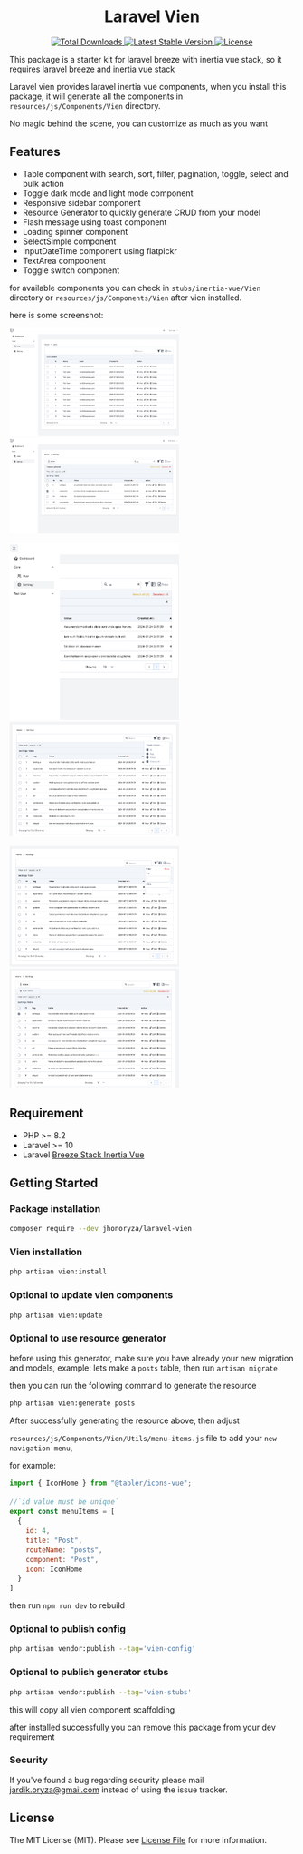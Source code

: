 <h1 align="center">Laravel Vien</h1>
<p align="center">
    <a href="https://packagist.org/packages/jhonoryza/laravel-vien">
        <img src="https://poser.pugx.org/jhonoryza/laravel-vien/d/total.svg" alt="Total Downloads">
    </a>
    <a href="https://packagist.org/packages/jhonoryza/laravel-vien">
        <img src="https://poser.pugx.org/jhonoryza/laravel-vien/v/stable.svg" alt="Latest Stable Version">
    </a>
    <a href="https://packagist.org/packages/jhonoryza/laravel-vien">
        <img src="https://poser.pugx.org/jhonoryza/laravel-vien/license.svg" alt="License">
    </a>
</p>

This package is a starter kit for laravel breeze with inertia vue stack, so it requires laravel [breeze and inertia vue stack](https://laravel.com/docs/11.x/starter-kits#breeze-and-inertia)

Laravel vien provides laravel inertia vue components, when you install this package, it will generate all the components in `resources/js/Components/Vien` directory. 

No magic behind the scene, you can customize as much as you want

## Features

- Table component with search, sort, filter, pagination, toggle, select and bulk action
- Toggle dark mode and light mode component
- Responsive sidebar component
- Resource Generator to quickly generate CRUD from your model
- Flash message using toast component
- Loading spinner component
- SelectSimple component
- InputDateTime component using flatpickr
- TextArea compoonent
- Toggle switch component

for available components you can check in `stubs/inertia-vue/Vien` directory or `resources/js/Components/Vien` after vien installed. 

here is some screenshot:

<p float="left">
  <img src="/public/sc1.png" width="300" />
  <img src="/public/sc2.png" width="300" /> 
</p>
<p float="left">
  <img src="/public/sc3.png" width="300" />
  <img src="/public/sc4.png" width="300" />
</p>
<p float="left">
  <img src="/public/sc5.png" width="300" />
  <img src="/public/sc6.png" width="300" />
</p>

## Requirement

- PHP >= 8.2
- Laravel >= 10
- Laravel [Breeze Stack Inertia Vue](https://laravel.com/docs/11.x/starter-kits#breeze-and-inertia)

## Getting Started

### Package installation

```bash
composer require --dev jhonoryza/laravel-vien
```

### Vien installation

```bash
php artisan vien:install
```

### Optional to update vien components

```bash
php artisan vien:update
```

### Optional to use resource generator

before using this generator, make sure you have already your new migration and models, example: lets make a `posts` table, then run `artisan migrate`

then you can run the following command to generate the resource

```bash
php artisan vien:generate posts
```

After successfully generating the resource above, then adjust

`resources/js/Components/Vien/Utils/menu-items.js` file to add your `new navigation menu`,

for example:

```js
import { IconHome } from "@tabler/icons-vue";

//`id value must be unique`
export const menuItems = [
  {
    id: 4,
    title: "Post",
    routeName: "posts",
    component: "Post",
    icon: IconHome
  }
]
```

then run `npm run dev` to rebuild

### Optional to publish config

```bash
php artisan vendor:publish --tag='vien-config'
```

### Optional to publish generator stubs

```bash
php artisan vendor:publish --tag='vien-stubs'
```

this will copy all vien component scaffolding

after installed successfully you can remove this package from your dev requirement

### Security

If you've found a bug regarding security please mail [jardik.oryza@gmail.com](mailto:jardik.oryza@gmail.com) instead of
using the issue tracker.

## License

The MIT License (MIT). Please see [License File](LICENSE.md) for more information.